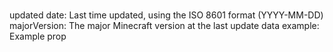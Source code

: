 #

updated
    date:           Last time updated, using the ISO 8601 format (YYYY-MM-DD)
    majorVersion:   The major Minecraft version at the last update 
data
    example:        Example prop
